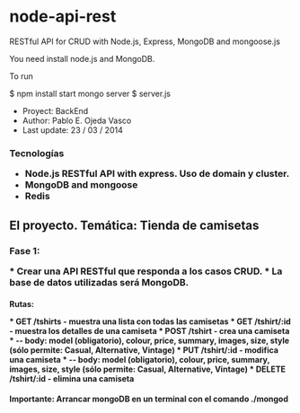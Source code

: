 node-api-rest
=============

RESTful API for CRUD with Node.js, Express, MongoDB and mongoose.js

You need install node.js and MongoDB.

To run

$ npm install
start mongo server
$ server.js


- Proyect: BackEnd 
- Author: Pablo E. Ojeda Vasco  
- Last update: 23 / 03 / 2014



<h3> Tecnologías 
<p>

* Node.js RESTful API with express. Uso de domain y cluster.
* MongoDB and mongoose
* Redis


<h2> El proyecto. Temática: Tienda de camisetas

<h3>Fase 1: 
<p>
* Crear una API RESTful que responda a los casos CRUD.
* La base de datos utilizadas será MongoDB.
      
<h4> Rutas:
<p>
* GET /tshirts - muestra una lista con todas las camisetas
* GET /tshirt/:id - muestra los detalles de una camiseta
* POST /tshirt - crea una camiseta
* -- body: model (obligatorio), colour, price, summary, images, size, style (sólo permite: Casual, Alternative, Vintage)
* PUT /tshirt/:id - modifica una camiseta
* -- body: model (obligatorio), colour, price, summary, images, size, style (sólo permite: Casual, Alternative, Vintage)
* DELETE /tshirt/:id - elimina una camiseta
    
<h4> Importante: Arrancar mongoDB en un terminal con el comando ./mongod

